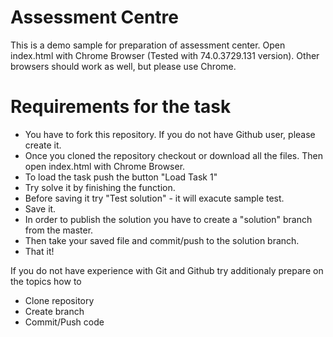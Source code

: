 # Assessment Centre

This is a demo sample for preparation of assessment center. Open index.html with Chrome Browser (Tested with 74.0.3729.131 version). Other browsers should work as well, but please use Chrome.

# Requirements for the task
  - You have to fork this repository. If you do not have Github user, please create it. 
  - Once you cloned the repository checkout or download all the files. Then open index.html with Chrome Browser.
  - To load the task push the button "Load Task 1"
  - Try solve it by finishing the function.
  - Before saving it try "Test solution" - it will exacute sample test.
  - Save it.
  - In order to publish the solution you have to create a "solution" branch from the master.
  - Then take your saved file and commit/push to the solution branch.
  - That it!
  
 If you do not have experience with Git and Github try additionaly prepare on the topics how to 
 * Clone repository
 * Create branch
 * Commit/Push code
